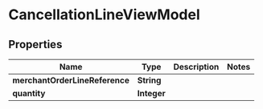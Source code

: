 
# CancellationLineViewModel

## Properties
Name | Type | Description | Notes
------------ | ------------- | ------------- | -------------
**merchantOrderLineReference** | **String** |  | 
**quantity** | **Integer** |  | 



